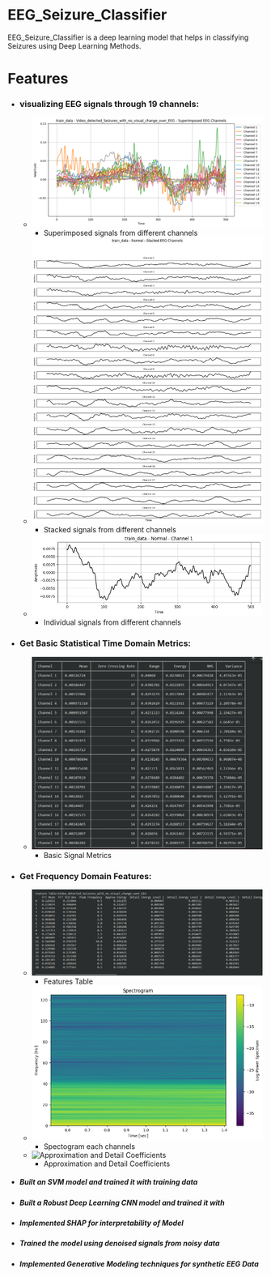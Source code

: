 # EEG_Seizure_Classifier
EEG_Seizure_Classifier is a deep learning model that helps in classifying Seizures using Deep Learning Methods.
# Features
- ### visualizing EEG signals through 19 channels:
    - ![Superimposed signals from different channels](screenshots/eeg_signal_superimposed_channels.png)
        - Superimposed signals from different channels 
    - ![Stacked signals from different channels](screenshots/stacked_eeg_signal_channels.png)
        - Stacked signals from different channels 
    - ![Individual signals from different channels](screenshots/eeg_individula_channel.png)
        - Individual signals from different channels 
- ### Get Basic Statistical Time Domain Metrics:
    - ![Metrics](screenshots/basic_metrics.png)
        - Basic Signal Metrics
- ### Get Frequency Domain Features:
    - ![Features Table](screenshots/features_table.png)
        - Features Table 
    - ![Spectogram](screenshots/spectrogram.png)
        - Spectogram each channels
    - ![Approximation and Detail Coefficients](screenshots/)
        - Approximation and Detail Coefficients
- ##### Built an SVM model and trained it with training data
- ##### Built a Robust Deep Learning CNN model and trained it with
- ##### Implemented SHAP for interpretability of Model
- ##### Trained the model using denoised signals from noisy data
- ##### Implemented Generative Modeling techniques for synthetic EEG Data